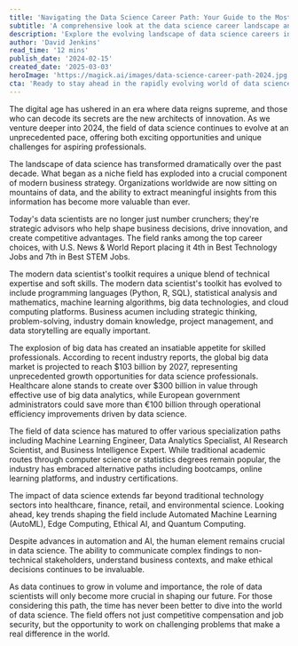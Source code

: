 ```yaml
---
title: 'Navigating the Data Science Career Path: Your Guide to the Most Sought-After Profession of 2024'
subtitle: 'A comprehensive look at the data science career landscape and opportunities in 2024'
description: 'Explore the evolving landscape of data science careers in 2024, from essential skills and specializations to future trends and growth opportunities. Learn why data science remains one of the most sought-after professions and how to build a successful career in this dynamic field.'
author: 'David Jenkins'
read_time: '12 mins'
publish_date: '2024-02-15'
created_date: '2025-03-03'
heroImage: 'https://magick.ai/images/data-science-career-path-2024.jpg'
cta: 'Ready to stay ahead in the rapidly evolving world of data science? Follow us on LinkedIn for daily insights, industry trends, and expert perspectives that will help shape your data science career journey.'
---
```


The digital age has ushered in an era where data reigns supreme, and those who can decode its secrets are the new architects of innovation. As we venture deeper into 2024, the field of data science continues to evolve at an unprecedented pace, offering both exciting opportunities and unique challenges for aspiring professionals.

The landscape of data science has transformed dramatically over the past decade. What began as a niche field has exploded into a crucial component of modern business strategy. Organizations worldwide are now sitting on mountains of data, and the ability to extract meaningful insights from this information has become more valuable than ever.

Today's data scientists are no longer just number crunchers; they're strategic advisors who help shape business decisions, drive innovation, and create competitive advantages. The field ranks among the top career choices, with U.S. News & World Report placing it 4th in Best Technology Jobs and 7th in Best STEM Jobs.

The modern data scientist's toolkit requires a unique blend of technical expertise and soft skills. The modern data scientist's toolkit has evolved to include programming languages (Python, R, SQL), statistical analysis and mathematics, machine learning algorithms, big data technologies, and cloud computing platforms. Business acumen including strategic thinking, problem-solving, industry domain knowledge, project management, and data storytelling are equally important.

The explosion of big data has created an insatiable appetite for skilled professionals. According to recent industry reports, the global big data market is projected to reach $103 billion by 2027, representing unprecedented growth opportunities for data science professionals. Healthcare alone stands to create over $300 billion in value through effective use of big data analytics, while European government administrators could save more than €100 billion through operational efficiency improvements driven by data science.

The field of data science has matured to offer various specialization paths including Machine Learning Engineer, Data Analytics Specialist, AI Research Scientist, and Business Intelligence Expert. While traditional academic routes through computer science or statistics degrees remain popular, the industry has embraced alternative paths including bootcamps, online learning platforms, and industry certifications.

The impact of data science extends far beyond traditional technology sectors into healthcare, finance, retail, and environmental science. Looking ahead, key trends shaping the field include Automated Machine Learning (AutoML), Edge Computing, Ethical AI, and Quantum Computing.

Despite advances in automation and AI, the human element remains crucial in data science. The ability to communicate complex findings to non-technical stakeholders, understand business contexts, and make ethical decisions continues to be invaluable.

As data continues to grow in volume and importance, the role of data scientists will only become more crucial in shaping our future. For those considering this path, the time has never been better to dive into the world of data science. The field offers not just competitive compensation and job security, but the opportunity to work on challenging problems that make a real difference in the world.